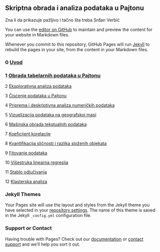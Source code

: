 ## Skriptna obrada i analiza podataka u Pajtonu

Zna li da prikazuje pažljivo i tačno šta treba
Srđan Verbić

You can use the [editor on GitHub](https://github.com/sverbic/skriptna-obrada-podataka/edit/gh-pages/index.md) to maintain and preview the content for your website in Markdown files.

Whenever you commit to this repository, GitHub Pages will run [Jekyll](https://jekyllrb.com/) to rebuild the pages in your site, from the content in your Markdown files.

### 0 [Uvod](https://github.com/sverbic/skriptna-obrada-podataka/blob/main/notebooks/0%20Uvod.ipynb)

### 1 [Obrada tabelarnih podataka u Pajtonu](https://github.com/sverbic/skriptna-obrada-podataka/blob/main/notebooks/1%20Obrada%20tabelarnih%20podataka%20u%20Pajtonu.ipynb)

2 [Eksplorativna analiza podataka](https://github.com/sverbic/skriptna-obrada-podataka/blob/main/notebooks/2%20Eksplorativna%20analiza%20podataka.ipynb)

3 [Čisćenje podataka u Pajtonu](https://github.com/sverbic/skriptna-obrada-podataka/blob/main/notebooks/3%20%C4%8Cis%C4%87enje%20podataka%20u%20Pajtonu.ipynb)

4 [Priprema i deskriptivna analiza numeričkih podataka](https://github.com/sverbic/skriptna-obrada-podataka/blob/main/notebooks/4%20Priprema%20i%20deskriptivna%20analiza%20numeri%C4%8Dkih%20podataka.ipynb)

5 [Vizuelizacija podataka na geografskoj mapi](https://github.com/sverbic/skriptna-obrada-podataka/blob/main/notebooks/5%20Vizuelizacija%20podataka%20na%20geografskoj%20mapi.ipynb)

6 [Mašinska obrada tekstualnih podataka](https://github.com/sverbic/skriptna-obrada-podataka/blob/main/notebooks/6%20Ma%C5%A1inska%20obrada%20tekstualnih%20podataka.ipynb)

7 [Koeficijent korelacije](https://github.com/sverbic/skriptna-obrada-podataka/blob/main/notebooks/7%20Koeficijent%20korelacije.ipynb)

8 [Kvantifikacija sličnosti i razlika složenih objekata](https://github.com/sverbic/skriptna-obrada-podataka/blob/main/notebooks/8%20Kvantifikacija%20sli%C4%8Dnosti%20i%20razlika%20slo%C5%BEenih%20objekata.ipynb)

9 [Fitovanje podataka](https://github.com/sverbic/skriptna-obrada-podataka/blob/main/notebooks/9%20Fitovanje%20podataka.ipynb) 

10 [Višestruka linearna regresija](https://github.com/sverbic/skriptna-obrada-podataka/blob/main/notebooks/10%20Vi%C5%A1estruka%20linearna%20regresija.ipynb)

11 [Stablo odlučivanja](https://github.com/sverbic/skriptna-obrada-podataka/blob/main/notebooks/11%20Stablo%20odlu%C4%8Divanja.ipynb)

12 [Klasterska analiza](https://github.com/sverbic/skriptna-obrada-podataka/blob/main/notebooks/12%20Klasterska%20analiza.ipynb)



### Jekyll Themes

Your Pages site will use the layout and styles from the Jekyll theme you have selected in your [repository settings](https://github.com/sverbic/skriptna-obrada-podataka/settings/pages). The name of this theme is saved in the Jekyll `_config.yml` configuration file.

### Support or Contact

Having trouble with Pages? Check out our [documentation](https://docs.github.com/categories/github-pages-basics/) or [contact support](https://support.github.com/contact) and we’ll help you sort it out.
